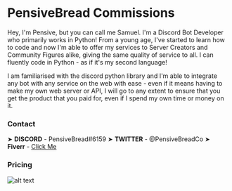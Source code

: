 # PensiveBread Commissions

Hey, I'm Pensive, but you can call me Samuel. I'm a Discord Bot Developer who primarily works in Python! From a young age, I've started to learn how to code and now I'm able to offer my services to Server Creators and Community Figures alike, giving the same quality of service to all. I can fluently code in Python - as if it's my second language!

I am familiarised with the discord python library and I'm able to integrate any bot with any service on the web with ease - even if it means having to make my own web server or API, I will go to any extent to ensure that you get the product that you paid for, even if I spend my own time or money on it.

### Contact
➤ **DISCORD** - PensiveBread#6159
➤ **TWITTER** - @PensiveBreadCo
➤ **Fiverr** - [Click Me](https://www.fiverr.com/inbox/pensivebread)

### Pricing
![alt text](https://x.sambh.xyz/a3bc094a86d8e643.png)
